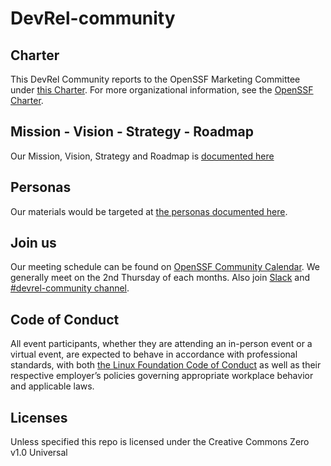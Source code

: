 # DevRel-community

## Charter

This DevRel Community reports to the OpenSSF Marketing Committee under [this Charter](https://docs.google.com/document/d/1hO6NuSiNr_7PO1QTYsB6qzcS8pAFW7p_6JT2y0XL5Nk/edit?usp=sharing). For more organizational information, see the [OpenSSF Charter](https://openssf.org/about/charter/).

## Mission - Vision - Strategy - Roadmap

Our Mission, Vision, Strategy and Roadmap is [documented here](https://docs.google.com/document/d/1rNOUNTp81Yxf16hmQnyCBO2pC_GHD7Pwh3TlS3ur_x8/edit?usp=sharing)

## Personas

Our materials would be targeted at [the personas documented here](https://docs.google.com/presentation/d/15NAGaNvxvVcuowO6C9SPVntVjg0mISfHunD42VRaymU/edit?usp=sharing).

## Join us

Our meeting schedule can be found on [OpenSSF Community Calendar](https://calendar.google.com/calendar/u/6?cid=czYzdm9lZmhwNWk5cGZsdGI1cTY3bmdwZXNAZ3JvdXAuY2FsZW5kYXIuZ29vZ2xlLmNvbQ). We generally meet on the 2nd Thursday of each months. Also join [Slack](https://join.slack.com/t/openssf/shared_invite/zt-22dfsrz1x-VirRpydvBZCXuTaGSTPWFA) and [#devrel-community channel](https://openssf.slack.com/archives/C060PHUUPAA).

## Code of Conduct

All event participants, whether they are attending an in-person event or a virtual event, are expected to behave in accordance with professional standards, with both [the Linux Foundation Code of Conduct](https://events.linuxfoundation.org/about/code-of-conduct/) as well as their respective employer’s policies governing appropriate workplace behavior and applicable laws.

## Licenses

Unless specified this repo is licensed under the Creative Commons Zero v1.0 Universal
